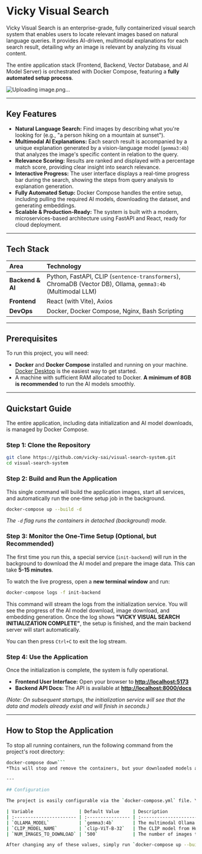 # Vicky Visual Search

Vicky Visual Search is an enterprise-grade, fully containerized visual search system that enables users to locate relevant images based on natural language queries. It provides AI-driven, multimodal explanations for each search result, detailing *why* an image is relevant by analyzing its visual content.

The entire application stack (Frontend, Backend, Vector Database, and AI Model Server) is orchestrated with Docker Compose, featuring a **fully automated setup process**.

![Uploading image.png…]()


---

## Key Features

*   **Natural Language Search:** Find images by describing what you're looking for (e.g., "a person hiking on a mountain at sunset").
*   **Multimodal AI Explanations:** Each search result is accompanied by a unique explanation generated by a vision-language model (`gemma3:4b`) that analyzes the image's specific content in relation to the query.
*   **Relevance Scoring:** Results are ranked and displayed with a percentage match score, providing clear insight into search relevance.
*   **Interactive Progress:** The user interface displays a real-time progress bar during the search, showing the steps from query analysis to explanation generation.
*   **Fully Automated Setup:** Docker Compose handles the entire setup, including pulling the required AI models, downloading the dataset, and generating embeddings.
*   **Scalable & Production-Ready:** The system is built with a modern, microservices-based architecture using FastAPI and React, ready for cloud deployment.

---

## Tech Stack

| Area      | Technology                                                                                                  |
| :-------- | :---------------------------------------------------------------------------------------------------------- |
| **Backend & AI** | Python, FastAPI, CLIP (`sentence-transformers`), ChromaDB (Vector DB), Ollama, `gemma3:4b` (Multimodal LLM) |
| **Frontend**     | React (with Vite), Axios                                                                                    |
| **DevOps**       | Docker, Docker Compose, Nginx, Bash Scripting                                                               |

---

## Prerequisites

To run this project, you will need:
*   **Docker** and **Docker Compose** installed and running on your machine. [Docker Desktop](https://www.docker.com/products/docker-desktop/) is the easiest way to get started.
*   A machine with sufficient RAM allocated to Docker. **A minimum of 8GB is recommended** to run the AI models smoothly.

---

## Quickstart Guide

The entire application, including data initialization and AI model downloads, is managed by Docker Compose.

### Step 1: Clone the Repository

```bash
git clone https://github.com/vicky-sai/visual-search-system.git
cd visual-search-system
```

### Step 2: Build and Run the Application

This single command will build the application images, start all services, and automatically run the one-time setup job in the background.

```bash
docker-compose up --build -d
```
*The `-d` flag runs the containers in detached (background) mode.*

### Step 3: Monitor the One-Time Setup (Optional, but Recommended)

The first time you run this, a special service (`init-backend`) will run in the background to download the AI model and prepare the image data. This can take **5-15 minutes**.

To watch the live progress, open a **new terminal window** and run:

```bash
docker-compose logs -f init-backend
```

This command will stream the logs from the initialization service. You will see the progress of the AI model download, image download, and embedding generation. Once the log shows **"VICKY VISUAL SEARCH INITIALIZATION COMPLETE"**, the setup is finished, and the main backend server will start automatically.

You can then press `Ctrl+C` to exit the log stream.

### Step 4: Use the Application

Once the initialization is complete, the system is fully operational.
*   **Frontend User Interface:** Open your browser to [**http://localhost:5173**](http://localhost:5173)
*   **Backend API Docs:** The API is available at [**http://localhost:8000/docs**](http://localhost:8000/docs)

*(Note: On subsequent startups, the initialization service will see that the data and models already exist and will finish in seconds.)*

---

## How to Stop the Application

To stop all running containers, run the following command from the project's root directory:

```bash
docker-compose down```
*This will stop and remove the containers, but your downloaded models and image data will be preserved in Docker volumes for the next startup.*

---

## Configuration

The project is easily configurable via the `docker-compose.yml` file. You can change key parameters in the `x-common-environment-vars` section at the top of the file without touching any source code.

| Variable                 | Default Value     | Description                                                          |
| :----------------------- | :---------------- | :------------------------------------------------------------------- |
| `OLLAMA_MODEL`           | `gemma3:4b`       | The multimodal Ollama model to use for generating explanations.      |
| `CLIP_MODEL_NAME`        | `clip-ViT-B-32`   | The CLIP model from Hugging Face used for generating embeddings.       |
| `NUM_IMAGES_TO_DOWNLOAD` | `500`             | The number of images to download for the dataset. Set to `25000` for the full set. |

After changing any of these values, simply run `docker-compose up --build -d` again to restart the application with the new settings.
